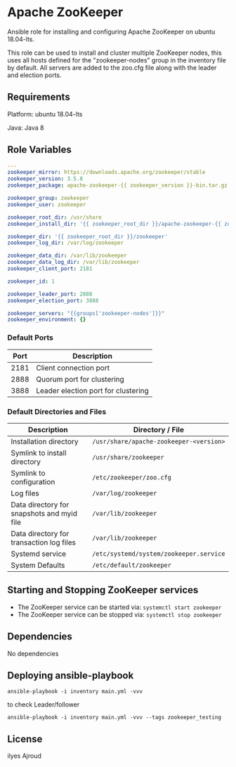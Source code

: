 # Apache ZooKeeper

Ansible role for installing and configuring Apache ZooKeeper on ubuntu 18.04-lts.

This role can be used to install and cluster multiple ZooKeeper nodes, this uses
all hosts defined for the "zookeeper-nodes" group in the inventory file by
default. All servers are added to the zoo.cfg file along with the leader and
election ports.

## Requirements

Platform: ubuntu 18.04-lts

Java: Java 8

## Role Variables

````yml
---
zookeeper_mirror: https://downloads.apache.org/zookeeper/stable
zookeeper_version: 3.5.8
zookeeper_package: apache-zookeeper-{{ zookeeper_version }}-bin.tar.gz

zookeeper_group: zookeeper
zookeeper_user: zookeeper

zookeeper_root_dir: /usr/share
zookeeper_install_dir: '{{ zookeeper_root_dir }}/apache-zookeeper-{{ zookeeper_version }}'

zookeeper_dir: '{{ zookeeper_root_dir }}/zookeeper'
zookeeper_log_dir: /var/log/zookeeper

zookeeper_data_dir: /var/lib/zookeeper
zookeeper_data_log_dir: /var/lib/zookeeper
zookeeper_client_port: 2181

zookeeper_id: 1

zookeeper_leader_port: 2888
zookeeper_election_port: 3888

zookeeper_servers: "{{groups['zookeeper-nodes']}}"
zookeeper_environment: {}
````

### Default Ports

| Port | Description                         |
| ---- | ----------------------------------- |
| 2181 | Client connection port              |
| 2888 | Quorum port for clustering          |
| 3888 | Leader election port for clustering |

### Default Directories and Files

| Description                                | Directory / File                            |
| ------------------------------------------ | ------------------------------------------- |
| Installation directory                     | `/usr/share/apache-zookeeper-<version>`     |
| Symlink to install directory               | `/usr/share/zookeeper`                      |
| Symlink to configuration                   | `/etc/zookeeper/zoo.cfg`                    |
| Log files                                  | `/var/log/zookeeper`                        |
| Data directory for snapshots and myid file | `/var/lib/zookeeper`                        |
| Data directory for transaction log files   | `/var/lib/zookeeper`                        |
| Systemd service                            | `/etc/systemd/system/zookeeper.service`     |
| System Defaults                            | `/etc/default/zookeeper`                    |

## Starting and Stopping ZooKeeper services

- The ZooKeeper service can be started via: `systemctl start zookeeper`
- The ZooKeeper service can be stopped via: `systemctl stop zookeeper`

## Dependencies

No dependencies

## Deploying ansible-playbook

````
ansible-playbook -i inventory main.yml -vvv
````
to check Leader/follower
````
ansible-playbook -i inventory main.yml -vvv --tags zookeeper_testing

````

## License

ilyes Ajroud
